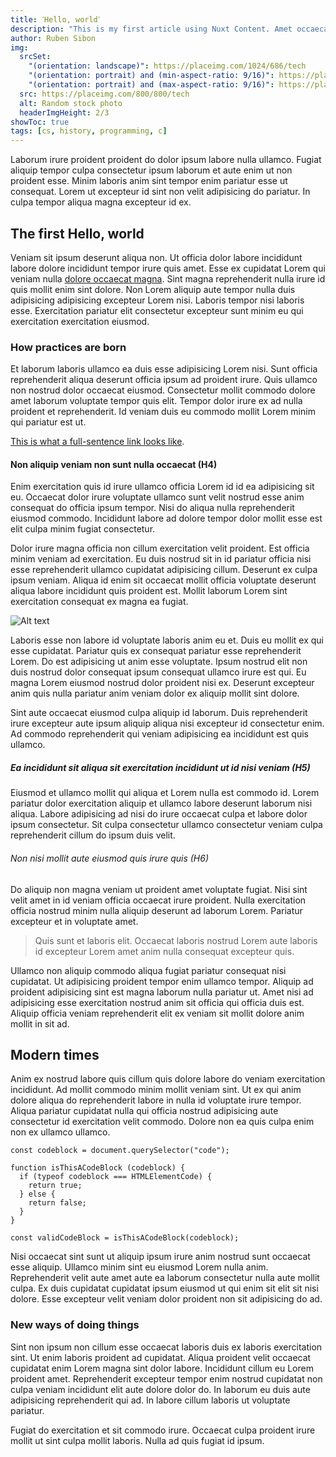 ```yaml
---
title: ߵHello, worldߴ
description: "This is my first article using Nuxt Content. Amet occaecat elit enim minim magna est est duis magna eiusmod nulla. Non eu ipsum id et anim. Elit deserunt aliquip consequat do occaecat officia ipsum. Ad proident laboris ipsum sint."
author: Ruben Sibon
img:
  srcSet:
    "(orientation: landscape)": https://placeimg.com/1024/686/tech
    "(orientation: portrait) and (min-aspect-ratio: 9/16)": https://placeimg.com/600/800/tech
    "(orientation: portrait) and (max-aspect-ratio: 9/16)": https://placeimg.com/544/812/tech
  src: https://placeimg.com/800/800/tech
  alt: Random stock photo
  headerImgHeight: 2/3
showToc: true
tags: [cs, history, programming, c]
---
```


Laborum irure proident proident do dolor ipsum labore nulla ullamco. Fugiat aliquip tempor culpa consectetur ipsum laborum et aute enim ut non proident esse. Minim laboris anim sint tempor enim pariatur esse ut consequat. Lorem ut excepteur id sint non velit adipisicing do pariatur. In culpa tempor aliqua magna excepteur id ex.

## The first Hello, world

Veniam sit ipsum deserunt aliqua non. Ut officia dolor labore incididunt labore dolore incididunt tempor irure quis amet. Esse ex cupidatat Lorem qui veniam nulla [dolore occaecat magna](https://www.rubensibon.nl/). Sint magna reprehenderit nulla irure id quis mollit enim sint dolore. Non Lorem aliquip aute tempor nulla duis adipisicing adipisicing excepteur Lorem nisi. Laboris tempor nisi laboris esse. Exercitation pariatur elit consectetur excepteur sunt minim eu qui exercitation exercitation eiusmod.

### How practices are born

Et laborum laboris ullamco ea duis esse adipisicing Lorem nisi. Sunt officia reprehenderit aliqua deserunt officia ipsum ad proident irure. Quis ullamco non nostrud dolor occaecat eiusmod. Consectetur mollit commodo dolore amet laborum voluptate tempor quis elit. Tempor dolor irure ex ad nulla proident et reprehenderit. Id veniam duis eu commodo mollit Lorem minim qui pariatur est ut.

[This is what a full-sentence link looks like](https://www.rubensibon.nl/).

#### Non aliquip veniam non sunt nulla occaecat (H4)

Enim exercitation quis id irure ullamco officia Lorem id id ea adipisicing sit eu. Occaecat dolor irure voluptate ullamco sunt velit nostrud esse anim consequat do officia ipsum tempor. Nisi do aliqua nulla reprehenderit eiusmod commodo. Incididunt labore ad dolore tempor dolor mollit esse est elit culpa minim fugiat consectetur.

Dolor irure magna officia non cillum exercitation velit proident. Est officia minim veniam ad exercitation. Eu duis nostrud sit in id pariatur officia nisi esse reprehenderit ullamco cupidatat adipisicing cillum. Deserunt ex culpa ipsum veniam. Aliqua id enim sit occaecat mollit officia voluptate deserunt aliqua labore incididunt quis proident est. Mollit laborum Lorem sint exercitation consequat ex magna ea fugiat.

![Alt text](https://placeimg.com/1024/686/tech "A title")

Laboris esse non labore id voluptate laboris anim eu et. Duis eu mollit ex qui esse cupidatat. Pariatur quis ex consequat pariatur esse reprehenderit Lorem. Do est adipisicing ut anim esse voluptate. Ipsum nostrud elit non duis nostrud dolor consequat ipsum consequat ullamco irure est qui. Eu magna Lorem eiusmod nostrud dolor proident nisi ex. Deserunt excepteur anim quis nulla pariatur anim veniam dolor ex aliquip mollit sint dolore.

Sint aute occaecat eiusmod culpa aliquip id laborum. Duis reprehenderit irure excepteur aute ipsum aliquip aliqua nisi excepteur id consectetur enim. Ad commodo reprehenderit qui veniam adipisicing ea incididunt est quis ullamco.

##### Ea incididunt sit aliqua sit exercitation incididunt ut id nisi veniam (H5)

Eiusmod et ullamco mollit qui aliqua et Lorem nulla est commodo id. Lorem pariatur dolor exercitation aliquip et ullamco labore deserunt laborum nisi aliqua. Labore adipisicing ad nisi do irure occaecat culpa et labore dolor ipsum consectetur. Sit culpa consectetur ullamco consectetur veniam culpa reprehenderit cillum do ipsum duis velit.

###### Non nisi mollit aute eiusmod quis irure quis (H6)

Do aliquip non magna veniam ut proident amet voluptate fugiat. Nisi sint velit amet in id veniam officia occaecat irure proident. Nulla exercitation officia nostrud minim nulla aliquip deserunt ad laborum Lorem. Pariatur excepteur et in voluptate amet.

 > Quis sunt et laboris elit. Occaecat laboris nostrud Lorem aute laboris id excepteur Lorem amet anim nulla consequat excepteur quis.

Ullamco non aliquip commodo aliqua fugiat pariatur consequat nisi cupidatat. Ut adipisicing proident tempor enim ullamco tempor. Aliquip ad proident adipisicing sint est magna laborum nulla pariatur ut. Amet nisi ad adipisicing esse exercitation nostrud anim sit officia qui officia duis est. Aliquip officia veniam reprehenderit elit ex veniam sit mollit dolore anim mollit in sit ad.

## Modern times

Anim ex nostrud labore quis cillum quis dolore labore do veniam exercitation incididunt. Ad mollit commodo minim mollit veniam sint. Ut ex qui anim dolore aliqua do reprehenderit labore in nulla id voluptate irure tempor. Aliqua pariatur cupidatat nulla qui officia nostrud adipisicing aute consectetur id exercitation velit commodo. Dolore non ea quis culpa enim non ex ullamco ullamco.

```ts[some-file.ts]
const codeblock = document.querySelector("code");

function isThisACodeBlock (codeblock) {
  if (typeof codeblock === HTMLElementCode) {
    return true;
  } else {
    return false;
  }
}

const validCodeBlock = isThisACodeBlock(codeblock);
```

Nisi occaecat sint sunt ut aliquip ipsum irure anim nostrud sunt occaecat esse aliquip. Ullamco minim sint eu eiusmod Lorem nulla anim. Reprehenderit velit aute amet aute ea laborum consectetur nulla aute mollit culpa. Ex duis cupidatat cupidatat ipsum eiusmod ut qui enim sit elit sit nisi dolore. Esse excepteur velit veniam dolor proident non sit adipisicing do ad.

### New ways of doing things

Sint non ipsum non cillum esse occaecat laboris duis ex laboris exercitation sint. Ut enim laboris proident ad cupidatat. Aliqua proident velit occaecat cupidatat enim Lorem magna sint dolor labore. Incididunt cillum eu Lorem proident amet. Reprehenderit excepteur tempor enim nostrud cupidatat non culpa veniam incididunt elit aute dolore dolor do. In laborum eu duis aute adipisicing reprehenderit qui ad. In labore cillum laboris ut voluptate pariatur.

Fugiat do exercitation et sit commodo irure. Occaecat culpa proident irure mollit ut sint culpa mollit laboris. Nulla ad quis fugiat id ipsum.
